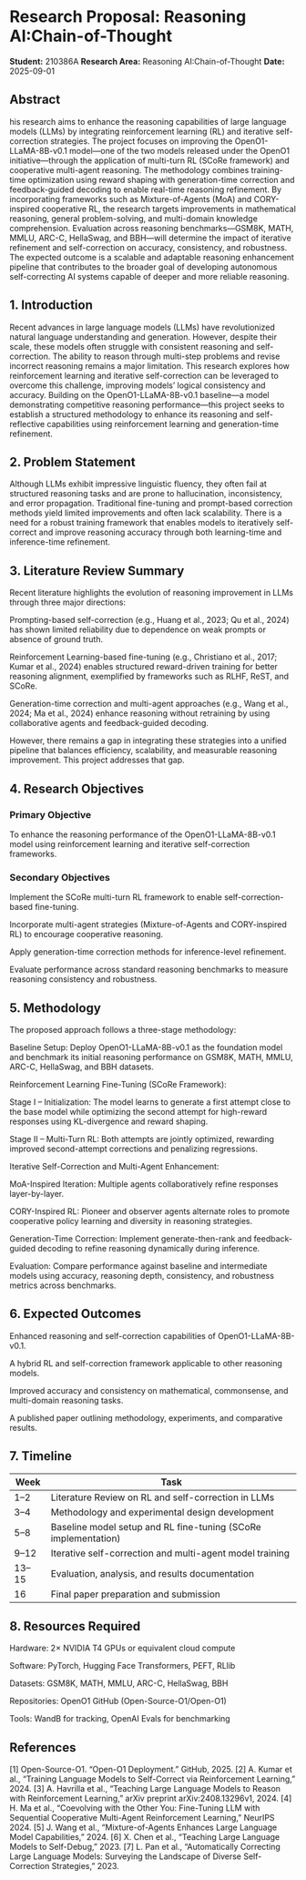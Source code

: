 # Research Proposal: Reasoning AI:Chain-of-Thought

**Student:** 210386A
**Research Area:** Reasoning AI:Chain-of-Thought
**Date:** 2025-09-01

## Abstract

his research aims to enhance the reasoning capabilities of large language models (LLMs) by integrating reinforcement learning (RL) and iterative self-correction strategies. The project focuses on improving the OpenO1-LLaMA-8B-v0.1 model—one of the two models released under the OpenO1 initiative—through the application of multi-turn RL (SCoRe framework) and cooperative multi-agent reasoning. The methodology combines training-time optimization using reward shaping with generation-time correction and feedback-guided decoding to enable real-time reasoning refinement. By incorporating frameworks such as Mixture-of-Agents (MoA) and CORY-inspired cooperative RL, the research targets improvements in mathematical reasoning, general problem-solving, and multi-domain knowledge comprehension. Evaluation across reasoning benchmarks—GSM8K, MATH, MMLU, ARC-C, HellaSwag, and BBH—will determine the impact of iterative refinement and self-correction on accuracy, consistency, and robustness. The expected outcome is a scalable and adaptable reasoning enhancement pipeline that contributes to the broader goal of developing autonomous self-correcting AI systems capable of deeper and more reliable reasoning.

## 1. Introduction

Recent advances in large language models (LLMs) have revolutionized natural language understanding and generation. However, despite their scale, these models often struggle with consistent reasoning and self-correction. The ability to reason through multi-step problems and revise incorrect reasoning remains a major limitation. This research explores how reinforcement learning and iterative self-correction can be leveraged to overcome this challenge, improving models’ logical consistency and accuracy. Building on the OpenO1-LLaMA-8B-v0.1 baseline—a model demonstrating competitive reasoning performance—this project seeks to establish a structured methodology to enhance its reasoning and self-reflective capabilities using reinforcement learning and generation-time refinement.
## 2. Problem Statement

Although LLMs exhibit impressive linguistic fluency, they often fail at structured reasoning tasks and are prone to hallucination, inconsistency, and error propagation. Traditional fine-tuning and prompt-based correction methods yield limited improvements and often lack scalability. There is a need for a robust training framework that enables models to iteratively self-correct and improve reasoning accuracy through both learning-time and inference-time refinement.

## 3. Literature Review Summary

Recent literature highlights the evolution of reasoning improvement in LLMs through three major directions:

Prompting-based self-correction (e.g., Huang et al., 2023; Qu et al., 2024) has shown limited reliability due to dependence on weak prompts or absence of ground truth.

Reinforcement Learning-based fine-tuning (e.g., Christiano et al., 2017; Kumar et al., 2024) enables structured reward-driven training for better reasoning alignment, exemplified by frameworks such as RLHF, ReST, and SCoRe.

Generation-time correction and multi-agent approaches (e.g., Wang et al., 2024; Ma et al., 2024) enhance reasoning without retraining by using collaborative agents and feedback-guided decoding.

However, there remains a gap in integrating these strategies into a unified pipeline that balances efficiency, scalability, and measurable reasoning improvement. This project addresses that gap.

## 4. Research Objectives

### Primary Objective
To enhance the reasoning performance of the OpenO1-LLaMA-8B-v0.1 model using reinforcement learning and iterative self-correction frameworks.
### Secondary Objectives
Implement the SCoRe multi-turn RL framework to enable self-correction-based fine-tuning.

Incorporate multi-agent strategies (Mixture-of-Agents and CORY-inspired RL) to encourage cooperative reasoning.

Apply generation-time correction methods for inference-level refinement.

Evaluate performance across standard reasoning benchmarks to measure reasoning consistency and robustness.

## 5. Methodology

The proposed approach follows a three-stage methodology:

Baseline Setup:
Deploy OpenO1-LLaMA-8B-v0.1 as the foundation model and benchmark its initial reasoning performance on GSM8K, MATH, MMLU, ARC-C, HellaSwag, and BBH datasets.

Reinforcement Learning Fine-Tuning (SCoRe Framework):

Stage I – Initialization: The model learns to generate a first attempt close to the base model while optimizing the second attempt for high-reward responses using KL-divergence and reward shaping.

Stage II – Multi-Turn RL: Both attempts are jointly optimized, rewarding improved second-attempt corrections and penalizing regressions.

Iterative Self-Correction and Multi-Agent Enhancement:

MoA-Inspired Iteration: Multiple agents collaboratively refine responses layer-by-layer.

CORY-Inspired RL: Pioneer and observer agents alternate roles to promote cooperative policy learning and diversity in reasoning strategies.

Generation-Time Correction:
Implement generate-then-rank and feedback-guided decoding to refine reasoning dynamically during inference.

Evaluation:
Compare performance against baseline and intermediate models using accuracy, reasoning depth, consistency, and robustness metrics across benchmarks.

## 6. Expected Outcomes

Enhanced reasoning and self-correction capabilities of OpenO1-LLaMA-8B-v0.1.

A hybrid RL and self-correction framework applicable to other reasoning models.

Improved accuracy and consistency on mathematical, commonsense, and multi-domain reasoning tasks.

A published paper outlining methodology, experiments, and comparative results.

## 7. Timeline

| Week  | Task                                                           |
| ----- | -------------------------------------------------------------- |
| 1–2   | Literature Review on RL and self-correction in LLMs            |
| 3–4   | Methodology and experimental design development                |
| 5–8   | Baseline model setup and RL fine-tuning (SCoRe implementation) |
| 9–12  | Iterative self-correction and multi-agent model training       |
| 13–15 | Evaluation, analysis, and results documentation                |
| 16    | Final paper preparation and submission                         |


## 8. Resources Required

Hardware: 2× NVIDIA T4 GPUs or equivalent cloud compute

Software: PyTorch, Hugging Face Transformers, PEFT, RLlib

Datasets: GSM8K, MATH, MMLU, ARC-C, HellaSwag, BBH

Repositories: OpenO1 GitHub (Open-Source-O1/Open-O1)

Tools: WandB for tracking, OpenAI Evals for benchmarking

## References
[1] Open-Source-O1. “Open-O1 Deployment.” GitHub, 2025.
[2] A. Kumar et al., “Training Language Models to Self-Correct via Reinforcement Learning,” 2024.
[3] A. Havrilla et al., “Teaching Large Language Models to Reason with Reinforcement Learning,” arXiv preprint arXiv:2408.13296v1, 2024.
[4] H. Ma et al., “Coevolving with the Other You: Fine-Tuning LLM with Sequential Cooperative Multi-Agent Reinforcement Learning,” NeurIPS 2024.
[5] J. Wang et al., “Mixture-of-Agents Enhances Large Language Model Capabilities,” 2024.
[6] X. Chen et al., “Teaching Large Language Models to Self-Debug,” 2023.
[7] L. Pan et al., “Automatically Correcting Large Language Models: Surveying the Landscape of Diverse Self-Correction Strategies,” 2023.

